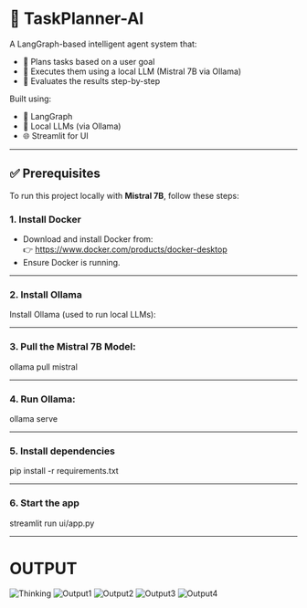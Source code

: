 # 🧠 TaskPlanner-AI

A LangGraph-based intelligent agent system that:
- 🎯 Plans tasks based on a user goal
- 🤖 Executes them using a local LLM (Mistral 7B via Ollama)
- 🧪 Evaluates the results step-by-step

Built using:
- 🧩 LangGraph
- 🧠 Local LLMs (via Ollama)
- 🌐 Streamlit for UI

---

## ✅ Prerequisites

To run this project locally with **Mistral 7B**, follow these steps:

### 1. Install Docker

- Download and install Docker from:  
  👉 https://www.docker.com/products/docker-desktop  
- Ensure Docker is running.

---

### 2. Install Ollama

Install Ollama (used to run local LLMs):

---

### 3. Pull the Mistral 7B Model:
ollama pull mistral 

---

### 4. Run Ollama:
ollama serve

---

### 5. Install dependencies
pip install -r requirements.txt

---

### 6. Start the app
streamlit run ui/app.py

---

# OUTPUT

![Thinking](https://github.com/user-attachments/assets/b2ce0b51-16d7-4c7e-b509-a7cf3445ca10)
![Output1](https://github.com/user-attachments/assets/d889063e-de28-4445-8db4-95c1d9b1efbf)
![Output2](https://github.com/user-attachments/assets/d499b2a9-270f-41f3-8ba2-0388ac6cae5a)
![Output3](https://github.com/user-attachments/assets/e69d3e02-8696-4ffe-96b3-7a60f67339c1)
![Output4](https://github.com/user-attachments/assets/3d635ce7-c914-42d1-9f6a-9c7e22d693f9)


